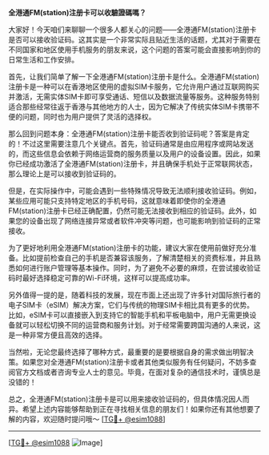 **全港通FM(station)注册卡可以收驗證碼嗎？**

大家好！今天咱们来聊聊一个很多人都关心的问题——全港通FM(station)注册卡是否可以接收验证码。这其实是一个非常实际且贴近生活的话题，尤其对于需要在不同国家和地区使用手机服务的朋友来说，这个问题的答案可能会直接影响到你的日常生活和工作安排。

首先，让我们简单了解一下全港通FM(station)注册卡是什么。全港通FM(station)注册卡是一种可以在香港地区使用的虚拟SIM卡服务，它允许用户通过互联网购买并激活，无需实体SIM卡即可享受通话、短信以及数据流量等服务。这种服务特别适合那些经常往返于香港与其他地方的人士，因为它解决了传统实体SIM卡携带不便的问题，同时也为用户提供了灵活的选择权。

那么回到问题本身：全港通FM(station)注册卡能否收到验证码呢？答案是肯定的！不过这里需要注意几个关键点。首先，验证码通常是由应用程序或网站发送的，而这些信息会依赖于网络运营商的服务质量以及用户的设备设置。因此，如果你已经成功激活了全港通FM(station)注册卡，并且确保手机处于正常联网状态，那么理论上是可以接收到验证码的。

但是，在实际操作中，可能会遇到一些特殊情况导致无法顺利接收验证码。例如，某些应用可能只支持特定地区的手机号码，这就意味着即使你的全港通FM(station)注册卡已经正确配置，仍然可能无法接收到相应的验证码。此外，如果您的设备出现了网络连接异常或者软件冲突等问题，也可能影响到验证码的正常接收。

为了更好地利用全港通FM(station)注册卡的功能，建议大家在使用前做好充分准备。比如提前检查自己的手机是否兼容该服务，了解清楚相关的资费标准，并且熟悉如何进行账户管理等基本操作。同时，为了避免不必要的麻烦，在尝试接收验证码时最好选择稳定可靠的Wi-Fi环境，这样可以提高成功率。

另外值得一提的是，随着科技的发展，现在市面上还出现了许多针对国际旅行者的电子SIM卡（eSIM）解决方案，它们与传统的物理SIM卡相比具有更多的优势。比如，eSIM卡可以直接嵌入到支持它的智能手机和平板电脑中，用户无需更换设备就可以轻松切换不同的运营商和服务计划。对于经常需要跨国沟通的人来说，这是一种非常方便且高效的选择。

当然啦，无论您最终选择了哪种方式，最重要的是要根据自身的需求做出明智决策。如果您对全港通FM(station)注册卡或者其他类似服务有任何疑问，不妨多查阅官方文档或者咨询专业人士的意见。毕竟，在面对复杂的通信技术时，谨慎总是没错的！

总之，全港通FM(station)注册卡是可以用来接收验证码的，但具体情况因人而异。希望上述内容能够帮助到正在寻找相关信息的朋友们！如果你还有其他想要了解的内容，欢迎随时提问哦～ [[TG💪+ @esim1088](https://t.me/s/esim1088)]

---

[[TG💪+ @esim1088](https://t.me/s/esim1088) ![Image](https://i.postimg.cc/4NQfJmqS/Snipaste-2025-05-13-00-14-12.png)]